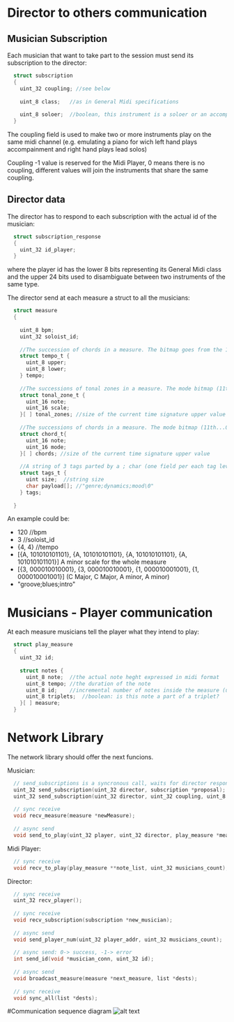 # Director to others communication

## Musician Subscription
Each musician that want to take part to the session must send its subscription to the director:
```c
  struct subscription
  {
    uint_32 coupling; //see below
    
    uint_8 class;   //as in General Midi specifications
    
    uint_8 soloer;  //boolean, this instrument is a soloer or an accompanist
  }
```

The coupling field is used to make two or more instruments play on the same midi channel (e.g. emulating a piano for wich left hand plays accompainment and right hand plays lead solos)

Coupling -1 value is reserved for the Midi Player, 0 means there is no coupling, different values will join the instruments that share the same coupling.

## Director data
The director has to respond to each subscription with the actual id of the musician:
```c
  struct subscription_response
  {
    uint_32 id_player;
  }
```
where the player id has the lower 8 bits representing its General Midi class and the upper 24 bits used to disambiguate between two instruments of the same type.

The director send at each measure a struct to all the musicians:
```c
  struct measure
  {
  
    uint_8 bpm;
    uint_32 soloist_id;
    
    //The succession of chords in a measure. The bitmap goes from the 11th to 0th bit, where each bit defines the chord grade
    struct tempo_t {
      uint_8 upper;
      uint_8 lower;
    } tempo;
    
    //The successions of tonal zones in a measure. The mode bitmap (11th...0th) identifies the scale
    struct tonal_zone_t {
      uint_16 note;
      uint_16 scale;
    }[ ] tonal_zones; //size of the current time signature upper value
    
    //The successions of chords in a measure. The mode bitmap (11th...0th) identifies the chord mode
    struct chord_t{
      uint_16 note; 
      uint_16 mode;
    }[ ] chords; //size of the current time signature upper value
    
    //A string of 3 tags parted by a ; char (one field per each tag level dynamin, genre, mood).  
    struct tags_t {
      uint size;  //string size    
      char payload[]; //"genre;dynamics;mood\0"
    } tags;
      
  }
```
 
An example could be:
 * 120 //bpm
 * 3   //soloist_id
 * {4, 4} //tempo
 * [{A, 101010101101}, {A, 101010101101}, {A, 101010101101}, {A, 101010101101}] A minor scale for the whole measure
 * [{3, 000010010001}, {3, 000010010001}, {1, 000010001001}, {1, 000010001001}] (C Major, C Major, A minor, A minor)
 * "groove;blues;intro"


# Musicians - Player communication
At each measure musicians tell the player what they intend to play:
```c
  struct play_measure
  {
    uint_32 id;
    
    struct notes {
      uint_8 note;  //the actual note heght expressed in midi format
      uint_8 tempo; //the duration of the note
      uint_8 id;    //incremental number of notes inside the measure (used to create chords: some notes with the same id start at the same time)
      uint_8 triplets;  //boolean: is this note a part of a triplet?
    }[ ] measure;
  }
```


# Network Library
The network library should offer the next funcions.

Musician:
```c
  // send_subscriptions is a syncronous call, waits for director response and returns the actual musician ID (and the midi player's address) or throws an exception if something bad happens
  uint_32 send_subscription(uint_32 director, subscription *proposal);
  uint_32 send_subscription(uint_32 director, uint_32 coupling, uint_8 instrument_class, uint_8 soloer);
  
  // sync receive
  void recv_measure(measure *newMeasure);
  
  // async send
  void send_to_play(uint_32 player, uint_32 director, play_measure *measure);
```

Midi Player:
```c
  // sync receive
  void recv_to_play(play_measure **note_list, uint_32 musicians_count);
```

Director:
```c
  // sync receive
  uint_32 recv_player();
  
  // sync receive
  void recv_subscription(subscription *new_musician);
  
  // async send
  void send_player_num(uint_32 player_addr, uint_32 musicians_count);
  
  // async send: 0-> success, -1-> error
  int send_id(void *musician_conn, uint_32 id);
  
  // async send
  void broadcast_measure(measure *next_measure, list *dests);
  
  // sync receive
  void sync_all(list *dests);
```

#Communication sequence diagram
![alt text](https://www.lucidchart.com/publicSegments/view/53b98170-1b98-4bc3-9961-6ef90a0048a9/image.png "Sequence diagram")

